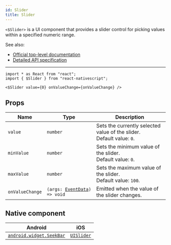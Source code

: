 ```yaml
---
id: Slider
title: Slider
---
```

<!-- contributors: [shirakaba, MisterBrownRSA, rigor789, eddyverbruggen, ikoevska] -->

`<$Slider>` is a UI component that provides a slider control for picking values within a specified numeric range.

See also:

* [Official top-level documentation](https://docs.nativescript.org/ui/components/slider)
* [Detailed API specification](https://docs.nativescript.org/api-reference/classes/_ui_slider_.slider)

---

```tsx
import * as React from "react";
import { $Slider } from "react-nativescript";

<$Slider value={0} onValueChange={onValueChange} />
```

<!-- [> screenshots for=Slider <] -->

## Props

| Name | Type | Description |
|------|------|-------------|
| `value` | `number` | Sets the currently selected value of the slider.<br/>Default value: `0`.
| `minValue` | `number` | Sets the minimum value of the slider.<br/>Default value: `0`.
| `maxValue` | `number` | Sets the maximum value of the slider.<br/>Default value: `100`.
| `onValueChange`| `(args: `[`EventData`](https://docs.nativescript.org/api-reference/interfaces/__nativescript_core_.eventdata)`) => void` | Emitted when the value of the slider changes.

## Native component

| Android | iOS |
|---------|-----|
| [`android.widget.SeekBar`](https://developer.android.com/reference/android/widget/SeekBar.html) | [`UISlider`](https://developer.apple.com/documentation/uikit/uislider)
